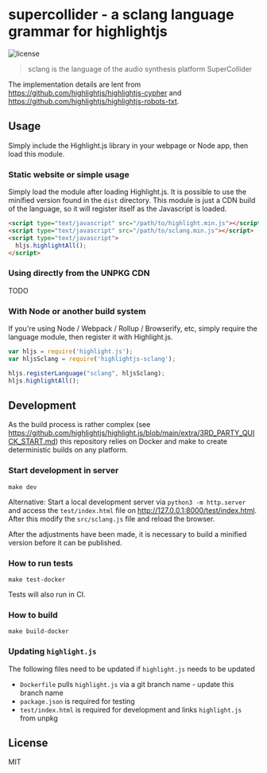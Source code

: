 # supercollider - a  sclang language grammar for highlightjs

![license](https://badgen.net/badge/license/MIT/blue)

> sclang is the language of the audio synthesis platform SuperCollider

The implementation details are lent from <https://github.com/highlightjs/highlightjs-cypher> and <https://github.com/highlightjs/highlightjs-robots-txt>.

## Usage

Simply include the Highlight.js library in your webpage or Node app, then load this module.

### Static website or simple usage

Simply load the module after loading Highlight.js.
It is possible to use the minified version found in the `dist` directory.  This module is just a CDN build of the language, so it will register itself as the Javascript is loaded.

```html
<script type="text/javascript" src="/path/to/highlight.min.js"></script>
<script type="text/javascript" src="/path/to/sclang.min.js"></script>
<script type="text/javascript">
  hljs.highlightAll();
</script>
```

### Using directly from the UNPKG CDN

TODO

### With Node or another build system

If you're using Node / Webpack / Rollup / Browserify, etc, simply require the language module, then register it with Highlight.js.

```javascript
var hljs = require('highlight.js');
var hljsSclang = require('highlightjs-sclang');

hljs.registerLanguage("sclang", hljsSclang);
hljs.highlightAll();
```

## Development

As the build process is rather complex (see <https://github.com/highlightjs/highlight.js/blob/main/extra/3RD_PARTY_QUICK_START.md>) this repository relies on Docker and make to create deterministic builds on any platform.

### Start development in server

`make dev`

Alternative: Start a local development server via `python3 -m http.server` and access the `test/index.html` file on <http://127.0.0.1:8000/test/index.html>.
After this modify the `src/sclang.js` file and reload the browser.

After the adjustments have been made, it is necessary to build a minified version before it can be published.

### How to run tests

`make test-docker`

Tests will also run in CI.

### How to build

`make build-docker`

### Updating `highlight.js`

The following files need to be updated if `highlight.js` needs to be updated

* `Dockerfile` pulls `highlight.js` via a git branch name - update this branch name
* `package.json` is required for testing
* `test/index.html` is required for development and links `highlight.js` from unpkg

## License

MIT
